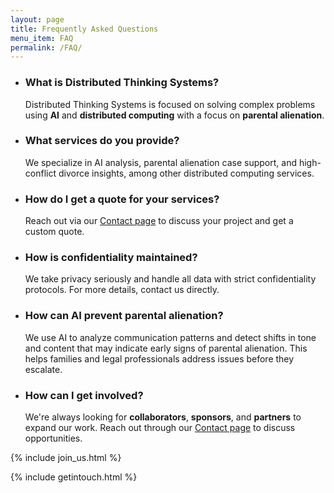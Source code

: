 ```yaml
---
layout: page
title: Frequently Asked Questions
menu_item: FAQ
permalink: /FAQ/
---
```


- ### What is Distributed Thinking Systems?
    Distributed Thinking Systems is focused on solving complex problems using **AI** and **distributed computing** with a focus on **parental alienation**.

- ### What services do you provide?
    We specialize in AI analysis, parental alienation case support, and high-conflict divorce insights, among other distributed computing services.

- ### How do I get a quote for your services?
    Reach out via our [Contact page](./contact) to discuss your project and get a custom quote.

- ### How is confidentiality maintained?
    We take privacy seriously and handle all data with strict confidentiality protocols. For more details, contact us directly.

- ### How can AI prevent parental alienation?

    We use AI to analyze communication patterns and detect shifts in tone and content that may indicate early signs of parental alienation. This helps families and legal professionals address issues before they escalate.

- ### How can I get involved?

    We're always looking for **collaborators**, **sponsors**, and **partners** to expand our work. Reach out through our [Contact page](contact.md) to discuss opportunities.

{% include join_us.html %}

{% include getintouch.html %}